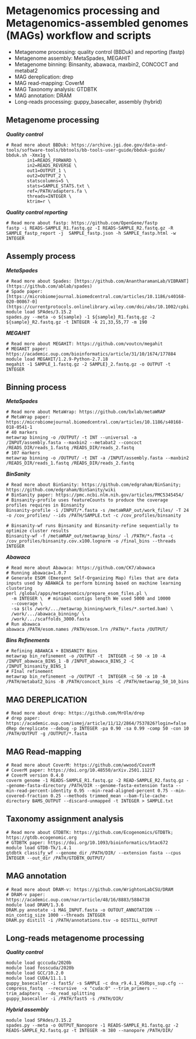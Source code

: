 # Metagenomics processing and Metagenomics-assembled genomes (MAGs) workflow and scripts
- Metagenome processing: quality control (BBDuk) and reporting (fastp)
- Metagenome assembly: MetaSpades, MEGAHIT
- Metagenome binning: Binsanity, abawaca, maxbin2, CONCOCT and metabat2 
- MAG dereplication: drep
- MAG read-mapping: CoverM
- MAG Taxonomy analysis: GTDBTK
- MAG annotation: DRAM
- Long-reads processing: guppy_basecaller, assembly (hybrid)

## Metagenome processing
**_Quality control_**
```
# Read more about BBDuk: https://archive.jgi.doe.gov/data-and-tools/software-tools/bbtools/bb-tools-user-guide/bbduk-guide/
bbduk.sh -Xmx1g \
        in1=READS_FORWARD \
        in2=READS_REVERSE \
        out1=OUTPUT_1 \
        out2=OUTPUT_2 \
        statscolumns=5 \
        stats=SAMPLE_STATS.txt \
        ref=/PATH/adapters.fa \
        threads=INTEGER \
        ktrim=r \
```
**_Quality control reporting_**
```
# Read more about fastp: https://github.com/OpenGene/fastp
fastp -i READS-SAMPLE_R1.fastq.gz -I READS-SAMPLE_R2.fastq.gz -R SAMPLE_fastp_report -j  SAMPLE_fastp.json -h SAMPLE_fastp.html -w INTEGER
```

## Assemply process
**_MetaSpades_**
```
# Read more about Spades: [https://github.com/AnantharamanLab/VIBRANT](https://github.com/ablab/spades)
# Spade paper: [https://microbiomejournal.biomedcentral.com/articles/10.1186/s40168-020-00867-0](https://currentprotocols.onlinelibrary.wiley.com/doi/abs/10.1002/cpbi.102)
module load SPAdes/3.15.2
spades.py --meta -o ${sample} -1 ${sample}_R1.fastq.gz -2 ${sample}_R2.fastq.gz -t INTEGER -k 21,33,55,77 -m 190
```

**_MEGAHIT_**
```
# Read more about MEGAHIT: https://github.com/voutcn/megahit
# MEGAHIT paper: https://academic.oup.com/bioinformatics/article/31/10/1674/177884
module load MEGAHIT/1.2.9-Python-2.7.18
megahit -1 SAMPLE_1.fastq.gz -2 SAMPLE}_2.fastq.gz -o OUTPUT -t INTEGER
```

## Binning process
**_MetaSpades_**
```
# Read more about MetaWrap: https://github.com/bxlab/metaWRAP
# MetaWrap paper: https://microbiomejournal.biomedcentral.com/articles/10.1186/s40168-018-0541-1
# 40 markers
metawrap binning -o /OUTPUT/ -t INT --universal -a /INPUT/assembly.fasta --maxbin2 --metabat2 --concoct /READS_DIR/reads_1.fastq /READS_DIR/reads_2.fastq
# 107 markers
metawrap binning -o /OUTPUT/ -t INT -a /INPUT/assembly.fasta --maxbin2 /READS_DIR/reads_1.fastq /READS_DIR/reads_2.fastq
```

**_BinSanity_**
```
# Read more about BinSanity: https://github.com/edgraham/BinSanity; https://github.com/edgraham/BinSanity/wiki
# BinSanity paper: https://pmc.ncbi.nlm.nih.gov/articles/PMC5345454/
# Binsanity-profile uses featureCounts to produce the coverage profiles requires in Binsanity
Binsanity-profile -i /INPUT/*.fasta -s /metaWRAP_out/work_files/ -T 24 -o /cov_profiles/ --ids /PATH/SAMPLE.txt -c /cov_profiles/binsanity

# Binsanity-wf runs Binsanity and Binsanity-refine sequentially to optimize cluster results
Binsanity-wf -f /metaWRAP_out/metawrap_bins/ -l /PATH/*.fasta -c /cov_profiles/binsanity.cov.x100.lognorm -o /final_bins --threads INTEGER
```

**_Abawaca_**
```
# Read more about Abawaca: https://github.com/CK7/abawaca
# Running abawaca=1.0.7
# Generate ESOM (Emergent Self-Organizing Map) files that are data inputs used by ABAWACA to perform binning based on machine learning clustering
perl /global/apps/metagenomics/prepare_esom_files.pl \
  -m INTEGER \  # minimal contigs length We used 5000 and 10000
  --coverage \
  -sa $(ls /work/.../metawrap_binning/work_files/*.sorted.bam) \
  /work/.../abawaca_binning/ \
  /work/.../scaffolds_3000.fasta
# Run abawaca  
abawaca /PATH/esom.names /PATH/esom.lrn /PATH/*.fasta /OUTPUT/
```

**_Bins Refinements_**
```
# Refining ABAWACA + BINSANITY Bins
metawrap bin_refinement -o /OUTPUT -t  INTEGER -c 50 -x 10 -A /INPUT_abawaca_BINS_1 -B /INPUT_abawaca_BINS_2 -C /INPUT_binsanity_BINS_1
# FInal refinement
metawrap bin_refinement -o /OUTPUT -t  INTEGER -c 50 -x 10 -A /PATH/metabat2_bins -B /PATH/concoct_bins -C /PATH/metawrap_50_10_bins
```

## MAG DEREPLICATION 
```
# Read more about drep: https://github.com/MrOlm/drep
# drep paper: https://academic.oup.com/ismej/article/11/12/2864/7537826?login=false
dRep dereplicate --debug -p INTEGER -pa 0.90 -sa 0.99 -comp 50 -con 10 /PATH/OUTPUT -g /OUTPUT/*.fasta
```

## MAG Read-mapping
```
# Read more about CoverM: https://github.com/wwood/CoverM
# CoverM paper: https://doi.org/10.48550/arXiv.2501.11217
# CoverM version 0.4.0
coverm genome -1 READS-SAMPLE_R1.fastq.gz -2 READ-SAMPLE_R2.fastq.gz --genome-fasta-directory /PATH/DIR --genome-fasta-extension fasta --min-read-percent-identity 0.95 --min-read-aligned-percent 0.75 --min-covered-fraction 0.25 --methods trimmed_mean --bam-file-cache-directory BAMS_OUTPUT --discard-unmapped -t INTEGER > SAMPLE.txt
```

## Taxonomy assignment analysis
```
# Read more about GTDBTK: https://github.com/Ecogenomics/GTDBTk; https://gtdb.ecogenomic.org
# GTDBTK paper: https://doi.org/10.1093/bioinformatics/btac672
module load GTDB-Tk/1.4.1
gtdbtk classify_wf --genome_dir /PATH/DIR/ --extension fasta --cpus INTEGER --out_dir /PATH/GTDBTK_OUTPUT/
```

## MAG annotation
```
# Read more about DRAM-v: https://github.com/WrightonLabCSU/DRAM
# DRAM-v paper: https://academic.oup.com/nar/article/48/16/8883/5884738
module load DRAM/1.3.6
DRAM.py annotate -i MAG_INPUT.fasta -o OUTOUT_ANNOTATION --min_contig_size 1000 --threads INTEGER
DRAM.py distill -i /PATH/annotations.tsv -o DISTILL_OUTPUT
```

## Long-reads metagenome processing
**_Quality control_**
```
module load gcccuda/2020b
module load fosscuda/2020b
module load GCC/10.2.0
module load CUDA/11.1.1
guppy_basecaller -i fast5/ -s SAMPLE -c dna_r9.4.1_450bps_sup.cfg --compress_fastq  --recursive  -x "cuda:0" --trim_primers --trim_adapters  --do_read_splitting
guppy_basecaller -i /PATH/fast5 -s /PATH/DIR/
```

**_Hybrid assembly_**
```
module load SPAdes/3.15.2
spades.py --meta -o OUTPUT_Nanopore -1 READS-SAMPLE_R1.fastq.gz -2 READS-SAMPLE_R2.fastq.gz -t INTEGER -m 380 --nanopore /PATH/DIR/
```




